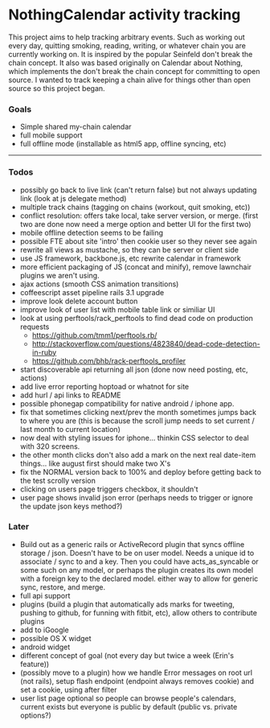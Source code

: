 # NothingCalendar activity tracking

This project aims to help tracking arbitrary events. Such as working out every day, quitting smoking, reading, writing, or whatever chain you are currently working on. It is inspired by the popular Seinfeld don't break the chain concept. It also was based originally on Calendar about Nothing, which implements the don't break the chain concept for committing to open source. I wanted to track keeping a chain alive for things other than open source so this project began.

### Goals
* Simple shared my-chain calendar
* full mobile support
* full offline mode (installable as html5 app, offline syncing, etc)

---

### Todos
* possibly go back to live link (can't return false) but not always updating link
    (look at js delegate method)
* multiple track chains (tagging on chains (workout, quit smoking, etc))
* conflict resolution: offers take local, take server version, or merge. (first two are done now need a merge option and better UI for the first two)
* mobile offline detection seems to be failing
* possible FTE about site 'intro' then cookie user so they never see again
* rewrite all views as mustache, so they can be server or client side
* use JS framework, backbone.js, etc rewrite calendar in framework
* more efficient packaging of JS (concat and minify), remove lawnchair plugins we aren't using.
* ajax actions (smooth CSS animation transitions)
* coffeescript asset pipeline rails 3.1 upgrade
* improve look delete account button
* improve look of user list with mobile table link or similiar UI
* look at using perftools/rack_perftools to find dead code on production requests
    * https://github.com/tmm1/perftools.rb/
    * http://stackoverflow.com/questions/4823840/dead-code-detection-in-ruby
    * https://github.com/bhb/rack-perftools_profiler
* start discoverable api returning all json (done now need posting, etc, actions)
* add live error reporting hoptoad or whatnot for site
* add hurl / api links to README
* possible phonegap compatibility for native android / iphone app.
* fix that sometimes clicking next/prev the month sometimes jumps back to where you are (this is because the scroll jump needs to set current / last month to current location)
* now deal with styling issues for iphone... thinkin CSS selector to deal with 320 screens.
* the other month clicks don't also add a mark on the next real date-item things... like august first should make two X's
* fix the NORMAL version back to 100% and deploy before getting back to the test scrolly version
* clicking on users page triggers checkbox, it shouldn't
* user page shows invalid json error (perhaps needs to trigger or ignore the update json keys method?)





### Later
* Build out as a generic rails or ActiveRecord plugin that syncs offline storage / json. Doesn't have to be on user model. Needs a unique id to associate / sync to and a key. Then you could have acts_as_syncable or some such on any model, or perhaps the plugin creates its own model with a foreign key to the declared model. either way to allow for generic sync, restore, and merge.
* full api support
* plugins (build a plugin that automatically ads marks for tweeting, pushing to github, for funning with fitbit, etc), allow others to contribute plugins
* add to iGoogle
* possible OS X widget
* android widget
* different concept of goal (not every day but twice a week (Erin's feature))
* (possibly move to a plugin) how we handle Error messages on root url (not rails), setup flash endpoint (endpoint always removes cookie) and set a cookie, using after filter
* user list page optional so people can browse people's calendars, current exists but everyone is public by default (public vs. private options?)
